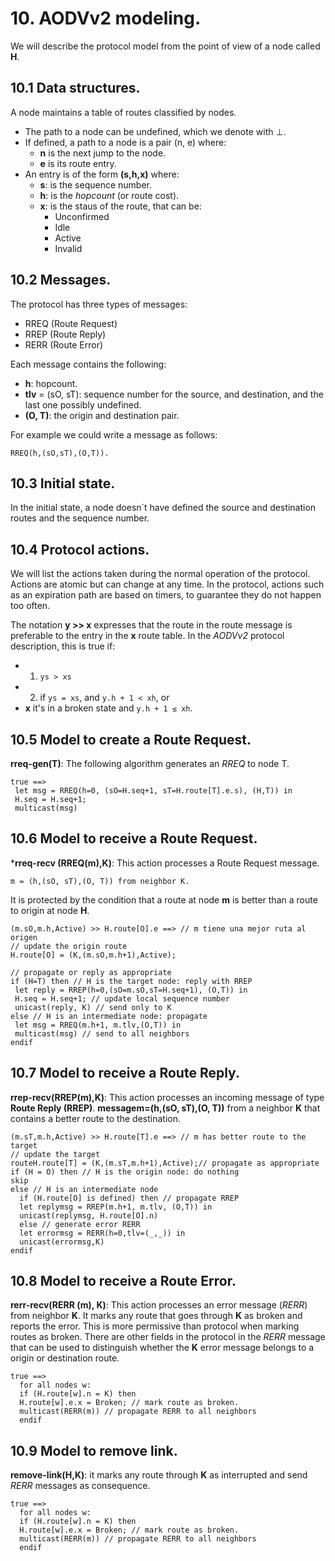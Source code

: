 
# 10. AODVv2 modeling.

We will describe the protocol model from the point of view of a node called **H**.

## 10.1  Data structures.
A node maintains a table of routes classified by nodes.

- The path to a node can be undefined, which we denote with ⊥.
- If defined, a path to a node is a pair (n, e) where:
  - **n** is the next jump to the node.
  - **e** is its route entry.
- An entry is of the form **(s,h,x)** where:
  - **s**: is the sequence number.
  - **h**: is the _hopcount_ (or route cost).
  - **x**: is the staus of the route, that can be:
    - Unconfirmed
    - Idle
    - Active
    - Invalid


## 10.2 Messages.

The protocol has three types of messages:
- RREQ (Route Request)
- RREP (Route Reply)
- RERR (Route Error)

Each message contains the following:
- **h**: hopcount.
- **tlv** = (sO, sT): sequence number for the source, and destination, and the last one possibly undefined.
- **(O, T)**: the origin and destination pair.

For example we could write a message as follows:

```
RREQ(h,(sO,sT),(O,T)).
```

## 10.3 Initial state.

In the initial state, a node doesn´t have defined the source and destination routes and the sequence number.

## 10.4 Protocol actions.

We will list the actions taken during the normal operation of the protocol. Actions are atomic but can change at any time. In the protocol, actions such as an expiration path are based on timers, to guarantee they do not happen too often.

The notation **y >> x** expresses that the route in the route message is preferable to the entry in the **x** route table. In the _AODVv2_ protocol description, this is true if:

 - 1. `ys > xs`
 - 2. if `ys = xs`, and `y.h + 1 < xh`, or
 - **x** it's in a broken state and `y.h + 1 ≤ xh`.


## 10.5 Model to create a Route Request.

**rreq-gen(T)**: The following algorithm generates an _RREQ_ to node T.

```
true ==>
 let msg = RREQ(h=0, (sO=H.seq+1, sT=H.route[T].e.s), (H,T)) in
 H.seq = H.seq+1;
 multicast(msg)
```

## 10.6 Model to receive a Route Request.

***rreq-recv (RREQ(m),K)**: This action processes a Route Request message.

```
m = (h,(sO, sT),(O, T)) from neighbor K. 
```

It is protected by the condition that a route at node **m** is better than a route to origin at node **H**.

```
(m.sO,m.h,Active) >> H.route[O].e ==> // m tiene una mejor ruta al origen 
// update the origin route
H.route[O] = (K,(m.sO,m.h+1),Active);

// propagate or reply as appropriate
if (H=T) then // H is the target node: reply with RREP
 let reply = RREP(h=0,(sO=m.sO,sT=H.seq+1), (O,T)) in
 H.seq = H.seq+1; // update local sequence number
 unicast(reply, K) // send only to K
else // H is an intermediate node: propagate
 let msg = RREQ(m.h+1, m.tlv,(O,T)) in
 multicast(msg) // send to all neighbors
endif
```

## 10.7 Model to receive a Route Reply.

**rrep-recv(RREP(m),K)**: This action processes an incoming message of type **Route Reply (RREP)**. **messagem=(h,(sO, sT),(O, T))** from a neighbor **K** that contains a better route to the destination.

```
(m.sT,m.h,Active) >> H.route[T].e ==> // m has better route to the target
// update the target 
routeH.route[T] = (K,(m.sT,m.h+1),Active);// propagate as appropriate
if (H = O) then // H is the origin node: do nothing
skip
else // H is an intermediate node
  if (H.route[O] is defined) then // propagate RREP
  let replymsg = RREP(m.h+1, m.tlv, (O,T)) in
  unicast(replymsg, H.route[O].n)
  else // generate error RERR
  let errormsg = RERR(h=0,tlv=(_,_)) in
  unicast(errormsg,K)
endif
```

## 10.8 Model to receive a Route Error.

**rerr-recv(RERR (m), K)**: This action processes an error message (_RERR_) from neighbor **K**. It marks any route that goes through **K** as broken and reports the error. This is more permissive than protocol when marking routes as broken. There are other fields in the protocol in the _RERR_ message that can be used to distinguish whether the **K** error message belongs to a origin or destination route.

```
true ==>
  for all nodes w:
  if (H.route[w].n = K) then
  H.route[w].e.x = Broken; // mark route as broken.
  multicast(RERR(m)) // propagate RERR to all neighbors
  endif
```


## 10.9 Model to remove link.
**remove-link(H,K)**: it marks any route through **K** as interrupted and send _RERR_ messages as consequence.

```
true ==>
  for all nodes w:
  if (H.route[w].n = K) then
  H.route[w].e.x = Broken; // mark route as broken.
  multicast(RERR(m)) // propagate RERR to all neighbors
  endif
```